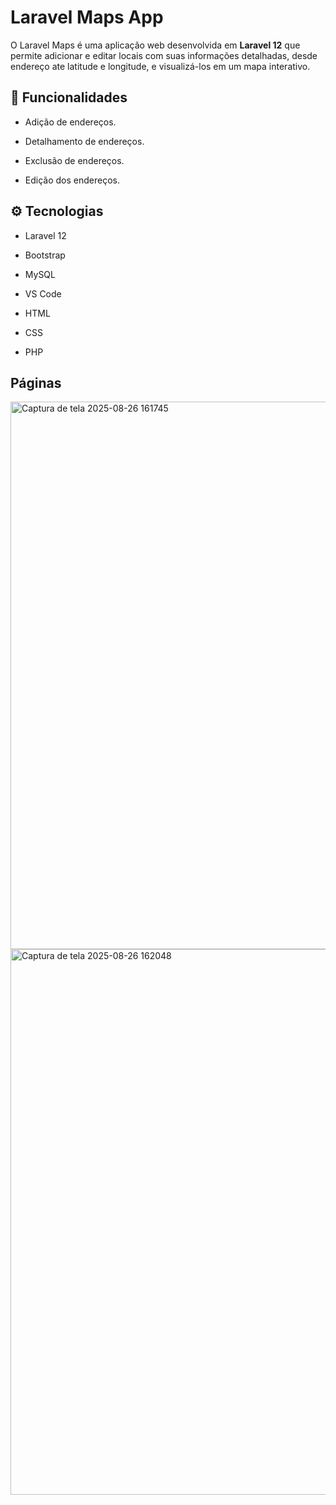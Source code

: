 # Laravel Maps App

O Laravel Maps é uma aplicação web desenvolvida em **Laravel 12** que permite adicionar e editar locais com suas informações detalhadas, desde endereço ate latitude e longitude, e visualizá-los em um mapa interativo.

## 🚀 Funcionalidades

* Adição de endereços.

* Detalhamento de endereços.

* Exclusão de endereços.

* Edição dos endereços.



## ⚙️ Tecnologias

* Laravel 12

* Bootstrap 

* MySQL

* VS Code

* HTML

* CSS

* PHP



## Páginas

<img width="1896" height="876" alt="Captura de tela 2025-08-26 161745" src="https://github.com/user-attachments/assets/6bbfd66a-759f-428e-a6a0-8047093c5784" />
<img width="1891" height="873" alt="Captura de tela 2025-08-26 162048" src="https://github.com/user-attachments/assets/62aaa57d-987b-42cd-a19c-1b4605d1cbcf" />



